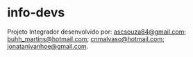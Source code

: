 # info-devs

Projeto Integrador desenvolvido por:
ascsouza84@gmail.com;
buhh_martins@hotmail.com;
cnmalvaso@hotmail.com;
jonatanivanhoe@gmail.com.
